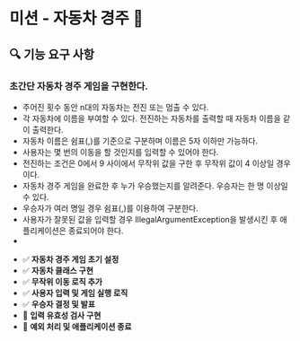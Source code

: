 # 미션 -  자동차 경주 🚗

## **🔍 기능 요구 사항**
### 초간단 자동차 경주 게임을 구현한다.

* 주어진 횟수 동안 n대의 자동차는 전진 또는 멈출 수 있다.
* 각 자동차에 이름을 부여할 수 있다. 전진하는 자동차를 출력할 때 자동차 이름을 같이 출력한다.
* 자동차 이름은 쉼표(,)를 기준으로 구분하며 이름은 5자 이하만 가능하다.
* 사용자는 몇 번의 이동을 할 것인지를 입력할 수 있어야 한다.
* 전진하는 조건은 0에서 9 사이에서 무작위 값을 구한 후 무작위 값이 4 이상일 경우이다.
* 자동차 경주 게임을 완료한 후 누가 우승했는지를 알려준다. 우승자는 한 명 이상일 수 있다.
* 우승자가 여러 명일 경우 쉼표(,)를 이용하여 구분한다.
* 사용자가 잘못된 값을 입력할 경우 IllegalArgumentException을 발생시킨 후 애플리케이션은 종료되어야 한다.
* 
- ✅ **자동차 경주 게임 초기 설정**
- ✅ **자동차 클래스 구현**
- ✅ **무작위 이동 로직 추가**
- ✅ **사용자 입력 및 게임 실행 로직**
- ✅ **우승자 결정 및 발표**
- 🔲 **입력 유효성 검사 구현**
- 🔲 **예외 처리 및 애플리케이션 종료**
